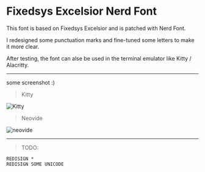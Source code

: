 # Fixedsys Excelsior Nerd Font

This font is based on Fixedsys Excelsior and is patched with Nerd Font.

I redesigned some punctuation marks and fine-tuned some letters to make it more clear.

After testing, the font can alse be used in the terminal emulator like Kitty / Alacritty.

----

some screenshot :)

> Kitty

![Kitty](https://user-images.githubusercontent.com/97107165/220931821-6632bd78-d67c-4bbb-a01d-7b06dab45936.png)

> Neovide

![neovide](https://user-images.githubusercontent.com/97107165/220931862-f0be300b-0f94-4f8f-951a-8cb215286b10.png)

----

> TODO:
```text
REDISIGN *
REDISIGN SOME UNICODE
```
